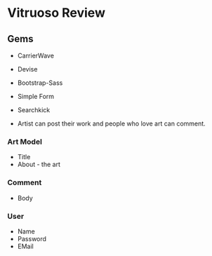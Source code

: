 # Vitruoso Review

## Gems

* CarrierWave
* Devise
* Bootstrap-Sass
* Simple Form
* Searchkick

* Artist can post their work and people who love art can comment.

### Art Model

* Title
* About - the art

### Comment 

* Body

### User

* Name
* Password
* EMail